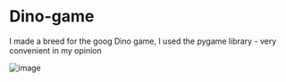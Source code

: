# Dino-game
I made a breed for the goog Dino game, I used the pygame library - very convenient in my opinion

![image](https://user-images.githubusercontent.com/126817016/229247409-0a358dd1-8c21-4beb-8d54-fcb21985745e.png)
